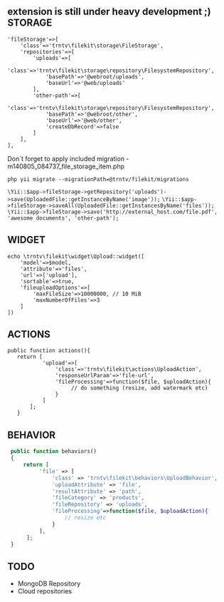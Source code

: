 extension is still under heavy development ;)
STORAGE
-------
```
'fileStorage'=>[
    'class'=>'trntv\filekit\storage\FileStorage',
    'repositories'=>[
        'uploads'=>[
            'class'=>'trntv\filekit\storage\repository\FilesystemRepository',
            'basePath'=>'@webroot/uploads',
            'baseUrl'=>'@web/uploads'
        ],
        'other-path'=>[
            'class'=>'trntv\filekit\storage\repository\FilesystemRepository',
            'basePath'=>'@webroot/other',
            'baseUrl'=>'@web/other',
            'createDbRecord'=>false
        ]
    ],
],
```
Don`t forget to apply included migration - m140805_084737_file_storage_item.php
```
php yii migrate --migrationPath=@trntv/filekit/migrations
```

`` \Yii::$app->fileStorage->getRepository('uploads')->save(UploadedFile::getInstanceByName('image')); ``
`` \Yii::$app->fileStorage->saveAll(UploadedFile::getInstancesByName('files')); ``
`` \Yii::$app->fileStorage->save('http://external_host.com/file.pdf', 'awesome documents', 'other-path'); ``

WIDGET
------
```
echo \trntv\filekit\widget\Upload::widget([
    'model'=>$model,
    'attribute'=>'files',
    'url'=>['upload'],
    'sortable'=>true,
    'fileuploadOptions'=>[
        'maxFileSize'=>10000000, // 10 MiB
        'maxNumberOfFiles'=>3
    ]
])
```
ACTIONS
-------
```
public function actions(){
   return [
           'upload'=>[
               'class'=>'trntv\filekit\actions\UploadAction',
               'responseUrlParam'=>'file-url',
               'fileProcessing'=>function($file, $uploadAction){
                    // do something (resize, add watermark etc)
               }
           ]
       ];
   }
```
BEHAVIOR
--------
```php
 public function behaviors()
 {
     return [
          'file' => [
              'class' => 'trntv\filekit\behaviors\UploadBehavior',
              'uploadAttribute' => 'file',
              'resultAttribute' => 'path',
              'fileCategory' => 'products',
              'fileRepository' => 'uploads',
              'fileProcessing'=>function($file, $uploadAction){
                  // resize etc
              }
          ],
      ];
 }
```

TODO
----
- MongoDB Repository
- Cloud repositories

